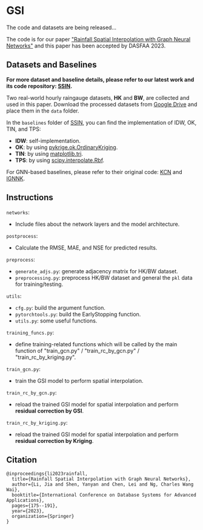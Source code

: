 # GSI
The code and datasets are being released...

The code is for our paper ["Rainfall Spatial Interpolation with Graph Neural Networks"](https://link.springer.com/chapter/10.1007/978-3-031-30678-5_14) and this paper has been accepted by DASFAA 2023.

##  Datasets and Baselines
**For more dataset and baseline details, please refer to our latest work and its code repository: [SSIN](https://github.com/jlidw/SSIN).**

Two real-world hourly raingauge datasets, **HK** and **BW**, are collected and used in this paper. Download the processed datasets from [Google Drive](https://drive.google.com/drive/folders/1tiS5UjcspNKcWL8RA7J3PxqhwciR5Lg3) and place them in the `data` folder.

In the `baselines` folder of [SSIN](https://github.com/jlidw/SSIN), you can find the implementation of IDW, OK, TIN, and TPS:
* **IDW**: self-implementation.
* **OK**: by using [pykrige.ok.OrdinaryKriging](https://geostat-framework.readthedocs.io/projects/pykrige/en/stable/generated/pykrige.ok.OrdinaryKriging.html).
* **TIN**: by using [matplotlib.tri](https://matplotlib.org/stable/api/tri_api.html).
* **TPS**: by using [scipy.interpolate.Rbf](https://docs.scipy.org/doc/scipy/reference/generated/scipy.interpolate.Rbf.html).

For GNN-based baselines, please refer to their original code: [KCN](https://github.com/tufts-ml/KCN) and [IGNNK](https://github.com/Kaimaoge/IGNNK).

## Instructions
`networks`:
* Include files about the network layers and the model architecture.
  
`postprocess`:
* Calculate the RMSE, MAE, and NSE for predicted results.

`preprocess`:
* `generate_adjs.py`: generate adjacency matrix for HK/BW dataset. 
* `preprocessing.py`: preprocess HK/BW dataset and general the `pkl` data for training/testing.

`utils`:
* `cfg.py`: build the argument function.
* `pytorchtools.py`: build the EarlyStopping function.
* `utils.py`: some useful functions.

`training_funcs.py`: 
* define training-related functions which will be called by the main function of "train_gcn.py" / "train_rc_by_gcn.py" / "train_rc_by_kriging.py".

`train_gcn.py`: 
* train the GSI model to perform spatial interpolation.

`train_rc_by_gcn.py`: 
* reload the trained GSI model for spatial interpolation and perform **residual correction by GSI**.

`train_rc_by_kriging.py`: 
* reload the trained GSI model for spatial interpolation and perform **residual correction by Kriging**.

## Citation
```
@inproceedings{li2023rainfall,
  title={Rainfall Spatial Interpolation with Graph Neural Networks},
  author={Li, Jia and Shen, Yanyan and Chen, Lei and Ng, Charles Wang Wai},
  booktitle={International Conference on Database Systems for Advanced Applications},
  pages={175--191},
  year={2023},
  organization={Springer}
}
```
